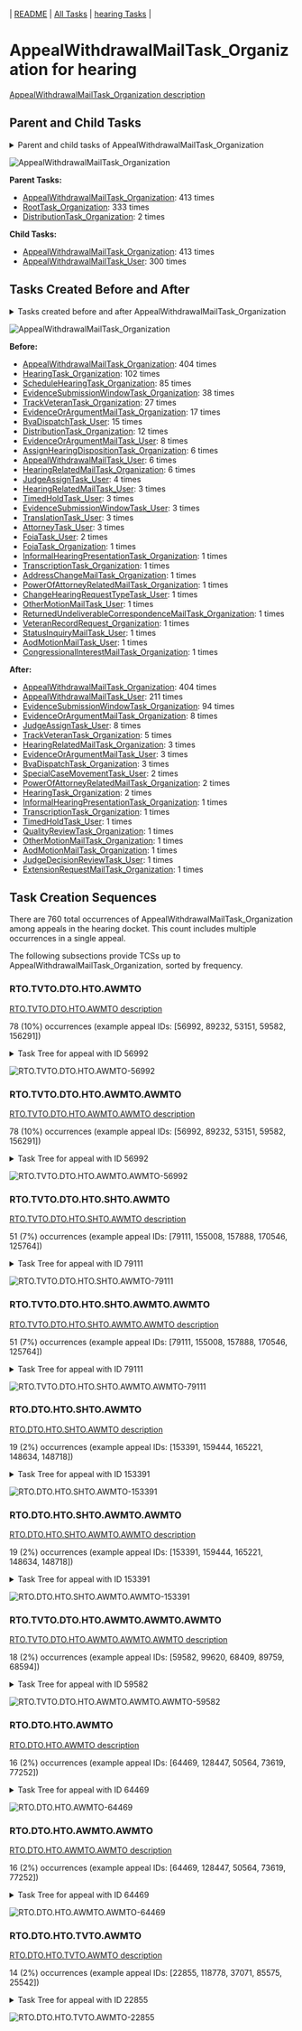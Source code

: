 <!-- DO NOT EDIT THIS FILE.  This file is autogenerated. -->
| [README](../README.md) | [All Tasks](../alltasks.md) | [hearing Tasks](tasklist.md) |

# AppealWithdrawalMailTask_Organization for hearing

[AppealWithdrawalMailTask_Organization description](../descr/AppealWithdrawalMailTask_Organization.md)

## Parent and Child Tasks

<details><summary markdown='span'>Parent and child tasks of AppealWithdrawalMailTask_Organization
</summary>

```
digraph G {
rankdir=LR;
node [shape=box]
"AppealWithdrawalMailTask_Organization" -> "AppealWithdrawalMailTask_Organization" [label=413]
"AppealWithdrawalMailTask_Organization" -> "AppealWithdrawalMailTask_User" [label=300]
"AppealWithdrawalMailTask_Organization" -> "AppealWithdrawalMailTask_Organization" [label=413]
"RootTask_Organization" -> "AppealWithdrawalMailTask_Organization" [label=333]
"DistributionTask_Organization" -> "AppealWithdrawalMailTask_Organization" [label=2]
}
```
</details>

![AppealWithdrawalMailTask_Organization](dot/AppealWithdrawalMailTask_Organization-parentchild.dot.png)

**Parent Tasks:**

   * [AppealWithdrawalMailTask_Organization](AppealWithdrawalMailTask_Organization.md): 413 times
   * [RootTask_Organization](RootTask_Organization.md): 333 times
   * [DistributionTask_Organization](DistributionTask_Organization.md): 2 times

**Child Tasks:**

   * [AppealWithdrawalMailTask_Organization](AppealWithdrawalMailTask_Organization.md): 413 times
   * [AppealWithdrawalMailTask_User](AppealWithdrawalMailTask_User.md): 300 times

## Tasks Created Before and After

<details><summary markdown='span'>Tasks created before and after AppealWithdrawalMailTask_Organization</summary>

```
digraph G {
rankdir=LR;

"AppealWithdrawalMailTask_Organization" -> "AppealWithdrawalMailTask_Organization" [label=404]
"AppealWithdrawalMailTask_Organization" -> "AppealWithdrawalMailTask_User" [label=211]
"AppealWithdrawalMailTask_Organization" -> "EvidenceSubmissionWindowTask_Organization" [label=94]
"AppealWithdrawalMailTask_Organization" -> "JudgeAssignTask_User" [label=8]
"AppealWithdrawalMailTask_Organization" -> "EvidenceOrArgumentMailTask_Organization" [label=8]
"AppealWithdrawalMailTask_Organization" -> "TrackVeteranTask_Organization" [label=5]
"AppealWithdrawalMailTask_Organization" -> "HearingRelatedMailTask_Organization" [label=3]
"AppealWithdrawalMailTask_Organization" -> "EvidenceOrArgumentMailTask_User" [label=3]
"AppealWithdrawalMailTask_Organization" -> "BvaDispatchTask_Organization" [label=3]
"AppealWithdrawalMailTask_Organization" -> "SpecialCaseMovementTask_User" [label=2]
"AppealWithdrawalMailTask_Organization" -> "PowerOfAttorneyRelatedMailTask_Organization" [label=2]
"AppealWithdrawalMailTask_Organization" -> "HearingTask_Organization" [label=2]
"AppealWithdrawalMailTask_Organization" -> "TranscriptionTask_Organization" [label=1]
"AppealWithdrawalMailTask_Organization" -> "TimedHoldTask_User" [label=1]
"AppealWithdrawalMailTask_Organization" -> "QualityReviewTask_Organization" [label=1]
"AppealWithdrawalMailTask_Organization" -> "OtherMotionMailTask_Organization" [label=1]
"AppealWithdrawalMailTask_Organization" -> "JudgeDecisionReviewTask_User" [label=1]
"AppealWithdrawalMailTask_Organization" -> "InformalHearingPresentationTask_Organization" [label=1]
"AppealWithdrawalMailTask_Organization" -> "ExtensionRequestMailTask_Organization" [label=1]
"AppealWithdrawalMailTask_Organization" -> "AodMotionMailTask_Organization" [label=1]
"AppealWithdrawalMailTask_Organization" -> "AppealWithdrawalMailTask_Organization" [label=404]
"HearingTask_Organization" -> "AppealWithdrawalMailTask_Organization" [label=102]
"ScheduleHearingTask_Organization" -> "AppealWithdrawalMailTask_Organization" [label=85]
"EvidenceSubmissionWindowTask_Organization" -> "AppealWithdrawalMailTask_Organization" [label=38]
"TrackVeteranTask_Organization" -> "AppealWithdrawalMailTask_Organization" [label=27]
"EvidenceOrArgumentMailTask_Organization" -> "AppealWithdrawalMailTask_Organization" [label=17]
"BvaDispatchTask_User" -> "AppealWithdrawalMailTask_Organization" [label=15]
"DistributionTask_Organization" -> "AppealWithdrawalMailTask_Organization" [label=12]
"EvidenceOrArgumentMailTask_User" -> "AppealWithdrawalMailTask_Organization" [label=8]
"HearingRelatedMailTask_Organization" -> "AppealWithdrawalMailTask_Organization" [label=6]
"AssignHearingDispositionTask_Organization" -> "AppealWithdrawalMailTask_Organization" [label=6]
"AppealWithdrawalMailTask_User" -> "AppealWithdrawalMailTask_Organization" [label=6]
"JudgeAssignTask_User" -> "AppealWithdrawalMailTask_Organization" [label=4]
"TranslationTask_User" -> "AppealWithdrawalMailTask_Organization" [label=3]
"TimedHoldTask_User" -> "AppealWithdrawalMailTask_Organization" [label=3]
"HearingRelatedMailTask_User" -> "AppealWithdrawalMailTask_Organization" [label=3]
"EvidenceSubmissionWindowTask_User" -> "AppealWithdrawalMailTask_Organization" [label=3]
"AttorneyTask_User" -> "AppealWithdrawalMailTask_Organization" [label=3]
"FoiaTask_User" -> "AppealWithdrawalMailTask_Organization" [label=2]
"VeteranRecordRequest_Organization" -> "AppealWithdrawalMailTask_Organization" [label=1]
"TranscriptionTask_Organization" -> "AppealWithdrawalMailTask_Organization" [label=1]
"StatusInquiryMailTask_User" -> "AppealWithdrawalMailTask_Organization" [label=1]
"ReturnedUndeliverableCorrespondenceMailTask_Organization" -> "AppealWithdrawalMailTask_Organization" [label=1]
"PowerOfAttorneyRelatedMailTask_Organization" -> "AppealWithdrawalMailTask_Organization" [label=1]
"OtherMotionMailTask_User" -> "AppealWithdrawalMailTask_Organization" [label=1]
"InformalHearingPresentationTask_Organization" -> "AppealWithdrawalMailTask_Organization" [label=1]
"FoiaTask_Organization" -> "AppealWithdrawalMailTask_Organization" [label=1]
"CongressionalInterestMailTask_Organization" -> "AppealWithdrawalMailTask_Organization" [label=1]
"ChangeHearingRequestTypeTask_User" -> "AppealWithdrawalMailTask_Organization" [label=1]
"AodMotionMailTask_User" -> "AppealWithdrawalMailTask_Organization" [label=1]
"AddressChangeMailTask_Organization" -> "AppealWithdrawalMailTask_Organization" [label=1]
}
```
</details>

![AppealWithdrawalMailTask_Organization](dot/AppealWithdrawalMailTask_Organization.dot.png)

**Before:**

   * [AppealWithdrawalMailTask_Organization](AppealWithdrawalMailTask_Organization.md): 404 times
   * [HearingTask_Organization](HearingTask_Organization.md): 102 times
   * [ScheduleHearingTask_Organization](ScheduleHearingTask_Organization.md): 85 times
   * [EvidenceSubmissionWindowTask_Organization](EvidenceSubmissionWindowTask_Organization.md): 38 times
   * [TrackVeteranTask_Organization](TrackVeteranTask_Organization.md): 27 times
   * [EvidenceOrArgumentMailTask_Organization](EvidenceOrArgumentMailTask_Organization.md): 17 times
   * [BvaDispatchTask_User](BvaDispatchTask_User.md): 15 times
   * [DistributionTask_Organization](DistributionTask_Organization.md): 12 times
   * [EvidenceOrArgumentMailTask_User](EvidenceOrArgumentMailTask_User.md): 8 times
   * [AssignHearingDispositionTask_Organization](AssignHearingDispositionTask_Organization.md): 6 times
   * [AppealWithdrawalMailTask_User](AppealWithdrawalMailTask_User.md): 6 times
   * [HearingRelatedMailTask_Organization](HearingRelatedMailTask_Organization.md): 6 times
   * [JudgeAssignTask_User](JudgeAssignTask_User.md): 4 times
   * [HearingRelatedMailTask_User](HearingRelatedMailTask_User.md): 3 times
   * [TimedHoldTask_User](TimedHoldTask_User.md): 3 times
   * [EvidenceSubmissionWindowTask_User](EvidenceSubmissionWindowTask_User.md): 3 times
   * [TranslationTask_User](TranslationTask_User.md): 3 times
   * [AttorneyTask_User](AttorneyTask_User.md): 3 times
   * [FoiaTask_User](FoiaTask_User.md): 2 times
   * [FoiaTask_Organization](FoiaTask_Organization.md): 1 times
   * [InformalHearingPresentationTask_Organization](InformalHearingPresentationTask_Organization.md): 1 times
   * [TranscriptionTask_Organization](TranscriptionTask_Organization.md): 1 times
   * [AddressChangeMailTask_Organization](AddressChangeMailTask_Organization.md): 1 times
   * [PowerOfAttorneyRelatedMailTask_Organization](PowerOfAttorneyRelatedMailTask_Organization.md): 1 times
   * [ChangeHearingRequestTypeTask_User](ChangeHearingRequestTypeTask_User.md): 1 times
   * [OtherMotionMailTask_User](OtherMotionMailTask_User.md): 1 times
   * [ReturnedUndeliverableCorrespondenceMailTask_Organization](ReturnedUndeliverableCorrespondenceMailTask_Organization.md): 1 times
   * [VeteranRecordRequest_Organization](VeteranRecordRequest_Organization.md): 1 times
   * [StatusInquiryMailTask_User](StatusInquiryMailTask_User.md): 1 times
   * [AodMotionMailTask_User](AodMotionMailTask_User.md): 1 times
   * [CongressionalInterestMailTask_Organization](CongressionalInterestMailTask_Organization.md): 1 times

**After:**

   * [AppealWithdrawalMailTask_Organization](AppealWithdrawalMailTask_Organization.md): 404 times
   * [AppealWithdrawalMailTask_User](AppealWithdrawalMailTask_User.md): 211 times
   * [EvidenceSubmissionWindowTask_Organization](EvidenceSubmissionWindowTask_Organization.md): 94 times
   * [EvidenceOrArgumentMailTask_Organization](EvidenceOrArgumentMailTask_Organization.md): 8 times
   * [JudgeAssignTask_User](JudgeAssignTask_User.md): 8 times
   * [TrackVeteranTask_Organization](TrackVeteranTask_Organization.md): 5 times
   * [HearingRelatedMailTask_Organization](HearingRelatedMailTask_Organization.md): 3 times
   * [EvidenceOrArgumentMailTask_User](EvidenceOrArgumentMailTask_User.md): 3 times
   * [BvaDispatchTask_Organization](BvaDispatchTask_Organization.md): 3 times
   * [SpecialCaseMovementTask_User](SpecialCaseMovementTask_User.md): 2 times
   * [PowerOfAttorneyRelatedMailTask_Organization](PowerOfAttorneyRelatedMailTask_Organization.md): 2 times
   * [HearingTask_Organization](HearingTask_Organization.md): 2 times
   * [InformalHearingPresentationTask_Organization](InformalHearingPresentationTask_Organization.md): 1 times
   * [TranscriptionTask_Organization](TranscriptionTask_Organization.md): 1 times
   * [TimedHoldTask_User](TimedHoldTask_User.md): 1 times
   * [QualityReviewTask_Organization](QualityReviewTask_Organization.md): 1 times
   * [OtherMotionMailTask_Organization](OtherMotionMailTask_Organization.md): 1 times
   * [AodMotionMailTask_Organization](AodMotionMailTask_Organization.md): 1 times
   * [JudgeDecisionReviewTask_User](JudgeDecisionReviewTask_User.md): 1 times
   * [ExtensionRequestMailTask_Organization](ExtensionRequestMailTask_Organization.md): 1 times

## Task Creation Sequences

There are 760 total occurrences of AppealWithdrawalMailTask_Organization among appeals in the hearing docket.  This count includes multiple occurrences in a single appeal.

The following subsections provide TCSs up to AppealWithdrawalMailTask_Organization, sorted by frequency.

### RTO.TVTO.DTO.HTO.AWMTO

[RTO.TVTO.DTO.HTO.AWMTO description](../descr/RTO.TVTO.DTO.HTO.AWMTO.md)

78 (10%) occurrences (example appeal IDs: [56992, 89232, 53151, 59582, 156291])

<details><summary markdown='span'>Task Tree for appeal with ID 56992</summary>

```
@startuml
skinparam {
  ObjectBorderColor #555
  ObjectBorderThickness 0
  ObjectFontStyle bold
  ObjectFontSize 14
  ObjectAttributeFontColor #333
  ObjectAttributeFontSize 12
}
  object 0.RootTask #8dd3c7 {
Organization
}
  object 1.TrackVeteranTask #bebada {
Organization
}
  object 2.DistributionTask #ffffb3 {
Organization
}
  object 3.HearingTask #fb8072 {
Organization
}
  object 4.ScheduleHearingTask #80b1d3 {
Organization
}
  object 5.AppealWithdrawalMailTask #80b1d3 {
Organization  <back:white>    </back>
}
  object 6.AppealWithdrawalMailTask #80b1d3 {
Organization  <back:white>    </back>
}
  object 7.EvidenceSubmissionWindowTask #fccde5 {
Organization
}
  object 8.AppealWithdrawalMailTask #80b1d3 {
Organization  <back:white>    </back>
}
  object 9.AppealWithdrawalMailTask #80b1d3 {
User
}
  object 10.TimedHoldTask #fccde5 {
User
}
  object 11.AppealWithdrawalMailTask #80b1d3 {
User
}
  object 12.SpecialCaseMovementTask #8dd3c7 {
User
}
  object 13.JudgeAssignTask #ccebc5 {
User
}
  object 14.JudgeDecisionReviewTask #d9d9d9 {
User
}
  object 15.AttorneyTask #bc80bd {
User
}
  object 16.BvaDispatchTask #b3de69 {
Organization
}
  object 17.BvaDispatchTask #b3de69 {
User
}
0.RootTask -- 1.TrackVeteranTask
0.RootTask -- 2.DistributionTask
2.DistributionTask -- 3.HearingTask
3.HearingTask -- 4.ScheduleHearingTask
0.RootTask -- 5.AppealWithdrawalMailTask
5.AppealWithdrawalMailTask -- 6.AppealWithdrawalMailTask
3.HearingTask -- 7.EvidenceSubmissionWindowTask
6.AppealWithdrawalMailTask -- 8.AppealWithdrawalMailTask
8.AppealWithdrawalMailTask -- 9.AppealWithdrawalMailTask
9.AppealWithdrawalMailTask -- 10.TimedHoldTask
8.AppealWithdrawalMailTask -- 11.AppealWithdrawalMailTask
2.DistributionTask -- 12.SpecialCaseMovementTask
0.RootTask -- 13.JudgeAssignTask
0.RootTask -- 14.JudgeDecisionReviewTask
14.JudgeDecisionReviewTask -- 15.AttorneyTask
0.RootTask -- 16.BvaDispatchTask
16.BvaDispatchTask -- 17.BvaDispatchTask
@enduml
```
</details>

![RTO.TVTO.DTO.HTO.AWMTO-56992](uml/RTO.TVTO.DTO.HTO.AWMTO-56992.png)

### RTO.TVTO.DTO.HTO.AWMTO.AWMTO

[RTO.TVTO.DTO.HTO.AWMTO.AWMTO description](../descr/RTO.TVTO.DTO.HTO.AWMTO.AWMTO.md)

78 (10%) occurrences (example appeal IDs: [56992, 89232, 53151, 59582, 156291])

<details><summary markdown='span'>Task Tree for appeal with ID 56992</summary>

```
@startuml
skinparam {
  ObjectBorderColor #555
  ObjectBorderThickness 0
  ObjectFontStyle bold
  ObjectFontSize 14
  ObjectAttributeFontColor #333
  ObjectAttributeFontSize 12
}
  object 0.RootTask #8dd3c7 {
Organization
}
  object 1.TrackVeteranTask #bebada {
Organization
}
  object 2.DistributionTask #ffffb3 {
Organization
}
  object 3.HearingTask #fb8072 {
Organization
}
  object 4.ScheduleHearingTask #80b1d3 {
Organization
}
  object 5.AppealWithdrawalMailTask #80b1d3 {
Organization  <back:white>    </back>
}
  object 6.AppealWithdrawalMailTask #80b1d3 {
Organization  <back:white>    </back>
}
  object 7.EvidenceSubmissionWindowTask #fccde5 {
Organization
}
  object 8.AppealWithdrawalMailTask #80b1d3 {
Organization  <back:white>    </back>
}
  object 9.AppealWithdrawalMailTask #80b1d3 {
User
}
  object 10.TimedHoldTask #fccde5 {
User
}
  object 11.AppealWithdrawalMailTask #80b1d3 {
User
}
  object 12.SpecialCaseMovementTask #8dd3c7 {
User
}
  object 13.JudgeAssignTask #ccebc5 {
User
}
  object 14.JudgeDecisionReviewTask #d9d9d9 {
User
}
  object 15.AttorneyTask #bc80bd {
User
}
  object 16.BvaDispatchTask #b3de69 {
Organization
}
  object 17.BvaDispatchTask #b3de69 {
User
}
0.RootTask -- 1.TrackVeteranTask
0.RootTask -- 2.DistributionTask
2.DistributionTask -- 3.HearingTask
3.HearingTask -- 4.ScheduleHearingTask
0.RootTask -- 5.AppealWithdrawalMailTask
5.AppealWithdrawalMailTask -- 6.AppealWithdrawalMailTask
3.HearingTask -- 7.EvidenceSubmissionWindowTask
6.AppealWithdrawalMailTask -- 8.AppealWithdrawalMailTask
8.AppealWithdrawalMailTask -- 9.AppealWithdrawalMailTask
9.AppealWithdrawalMailTask -- 10.TimedHoldTask
8.AppealWithdrawalMailTask -- 11.AppealWithdrawalMailTask
2.DistributionTask -- 12.SpecialCaseMovementTask
0.RootTask -- 13.JudgeAssignTask
0.RootTask -- 14.JudgeDecisionReviewTask
14.JudgeDecisionReviewTask -- 15.AttorneyTask
0.RootTask -- 16.BvaDispatchTask
16.BvaDispatchTask -- 17.BvaDispatchTask
@enduml
```
</details>

![RTO.TVTO.DTO.HTO.AWMTO.AWMTO-56992](uml/RTO.TVTO.DTO.HTO.AWMTO.AWMTO-56992.png)

### RTO.TVTO.DTO.HTO.SHTO.AWMTO

[RTO.TVTO.DTO.HTO.SHTO.AWMTO description](../descr/RTO.TVTO.DTO.HTO.SHTO.AWMTO.md)

51 (7%) occurrences (example appeal IDs: [79111, 155008, 157888, 170546, 125764])

<details><summary markdown='span'>Task Tree for appeal with ID 79111</summary>

```
@startuml
skinparam {
  ObjectBorderColor #555
  ObjectBorderThickness 0
  ObjectFontStyle bold
  ObjectFontSize 14
  ObjectAttributeFontColor #333
  ObjectAttributeFontSize 12
}
  object 0.RootTask #8dd3c7 {
Organization
}
  object 1.TrackVeteranTask #bebada {
Organization
}
  object 2.DistributionTask #ffffb3 {
Organization
}
  object 3.HearingTask #fb8072 {
Organization
}
  object 4.ScheduleHearingTask #80b1d3 {
Organization
}
  object 5.HearingAdminActionVerifyAddressTask #ffed6f {
Organization
}
  object 6.AppealWithdrawalMailTask #80b1d3 {
Organization  <back:white>    </back>
}
  object 7.AppealWithdrawalMailTask #80b1d3 {
Organization  <back:white>    </back>
}
  object 8.AppealWithdrawalMailTask #80b1d3 {
User
}
0.RootTask -- 1.TrackVeteranTask
0.RootTask -- 2.DistributionTask
2.DistributionTask -- 3.HearingTask
3.HearingTask -- 4.ScheduleHearingTask
4.ScheduleHearingTask -- 5.HearingAdminActionVerifyAddressTask
0.RootTask -- 6.AppealWithdrawalMailTask
6.AppealWithdrawalMailTask -- 7.AppealWithdrawalMailTask
7.AppealWithdrawalMailTask -- 8.AppealWithdrawalMailTask
@enduml
```
</details>

![RTO.TVTO.DTO.HTO.SHTO.AWMTO-79111](uml/RTO.TVTO.DTO.HTO.SHTO.AWMTO-79111.png)

### RTO.TVTO.DTO.HTO.SHTO.AWMTO.AWMTO

[RTO.TVTO.DTO.HTO.SHTO.AWMTO.AWMTO description](../descr/RTO.TVTO.DTO.HTO.SHTO.AWMTO.AWMTO.md)

51 (7%) occurrences (example appeal IDs: [79111, 155008, 157888, 170546, 125764])

<details><summary markdown='span'>Task Tree for appeal with ID 79111</summary>

```
@startuml
skinparam {
  ObjectBorderColor #555
  ObjectBorderThickness 0
  ObjectFontStyle bold
  ObjectFontSize 14
  ObjectAttributeFontColor #333
  ObjectAttributeFontSize 12
}
  object 0.RootTask #8dd3c7 {
Organization
}
  object 1.TrackVeteranTask #bebada {
Organization
}
  object 2.DistributionTask #ffffb3 {
Organization
}
  object 3.HearingTask #fb8072 {
Organization
}
  object 4.ScheduleHearingTask #80b1d3 {
Organization
}
  object 5.HearingAdminActionVerifyAddressTask #ffed6f {
Organization
}
  object 6.AppealWithdrawalMailTask #80b1d3 {
Organization  <back:white>    </back>
}
  object 7.AppealWithdrawalMailTask #80b1d3 {
Organization  <back:white>    </back>
}
  object 8.AppealWithdrawalMailTask #80b1d3 {
User
}
0.RootTask -- 1.TrackVeteranTask
0.RootTask -- 2.DistributionTask
2.DistributionTask -- 3.HearingTask
3.HearingTask -- 4.ScheduleHearingTask
4.ScheduleHearingTask -- 5.HearingAdminActionVerifyAddressTask
0.RootTask -- 6.AppealWithdrawalMailTask
6.AppealWithdrawalMailTask -- 7.AppealWithdrawalMailTask
7.AppealWithdrawalMailTask -- 8.AppealWithdrawalMailTask
@enduml
```
</details>

![RTO.TVTO.DTO.HTO.SHTO.AWMTO.AWMTO-79111](uml/RTO.TVTO.DTO.HTO.SHTO.AWMTO.AWMTO-79111.png)

### RTO.DTO.HTO.SHTO.AWMTO

[RTO.DTO.HTO.SHTO.AWMTO description](../descr/RTO.DTO.HTO.SHTO.AWMTO.md)

19 (2%) occurrences (example appeal IDs: [153391, 159444, 165221, 148634, 148718])

<details><summary markdown='span'>Task Tree for appeal with ID 153391</summary>

```
@startuml
skinparam {
  ObjectBorderColor #555
  ObjectBorderThickness 0
  ObjectFontStyle bold
  ObjectFontSize 14
  ObjectAttributeFontColor #333
  ObjectAttributeFontSize 12
}
  object 0.RootTask #8dd3c7 {
Organization
}
  object 1.TrackVeteranTask #bebada {
Organization
}
  object 2.DistributionTask #ffffb3 {
Organization
}
  object 3.HearingTask #fb8072 {
Organization
}
  object 4.ScheduleHearingTask #80b1d3 {
Organization
}
  object 5.AppealWithdrawalMailTask #80b1d3 {
Organization  <back:white>    </back>
}
  object 6.AppealWithdrawalMailTask #80b1d3 {
Organization  <back:white>    </back>
}
  object 7.AppealWithdrawalMailTask #80b1d3 {
User
}
0.RootTask -- 1.TrackVeteranTask
0.RootTask -- 2.DistributionTask
2.DistributionTask -- 3.HearingTask
3.HearingTask -- 4.ScheduleHearingTask
0.RootTask -- 5.AppealWithdrawalMailTask
5.AppealWithdrawalMailTask -- 6.AppealWithdrawalMailTask
6.AppealWithdrawalMailTask -- 7.AppealWithdrawalMailTask
@enduml
```
</details>

![RTO.DTO.HTO.SHTO.AWMTO-153391](uml/RTO.DTO.HTO.SHTO.AWMTO-153391.png)

### RTO.DTO.HTO.SHTO.AWMTO.AWMTO

[RTO.DTO.HTO.SHTO.AWMTO.AWMTO description](../descr/RTO.DTO.HTO.SHTO.AWMTO.AWMTO.md)

19 (2%) occurrences (example appeal IDs: [153391, 159444, 165221, 148634, 148718])

<details><summary markdown='span'>Task Tree for appeal with ID 153391</summary>

```
@startuml
skinparam {
  ObjectBorderColor #555
  ObjectBorderThickness 0
  ObjectFontStyle bold
  ObjectFontSize 14
  ObjectAttributeFontColor #333
  ObjectAttributeFontSize 12
}
  object 0.RootTask #8dd3c7 {
Organization
}
  object 1.TrackVeteranTask #bebada {
Organization
}
  object 2.DistributionTask #ffffb3 {
Organization
}
  object 3.HearingTask #fb8072 {
Organization
}
  object 4.ScheduleHearingTask #80b1d3 {
Organization
}
  object 5.AppealWithdrawalMailTask #80b1d3 {
Organization  <back:white>    </back>
}
  object 6.AppealWithdrawalMailTask #80b1d3 {
Organization  <back:white>    </back>
}
  object 7.AppealWithdrawalMailTask #80b1d3 {
User
}
0.RootTask -- 1.TrackVeteranTask
0.RootTask -- 2.DistributionTask
2.DistributionTask -- 3.HearingTask
3.HearingTask -- 4.ScheduleHearingTask
0.RootTask -- 5.AppealWithdrawalMailTask
5.AppealWithdrawalMailTask -- 6.AppealWithdrawalMailTask
6.AppealWithdrawalMailTask -- 7.AppealWithdrawalMailTask
@enduml
```
</details>

![RTO.DTO.HTO.SHTO.AWMTO.AWMTO-153391](uml/RTO.DTO.HTO.SHTO.AWMTO.AWMTO-153391.png)

### RTO.TVTO.DTO.HTO.AWMTO.AWMTO.AWMTO

[RTO.TVTO.DTO.HTO.AWMTO.AWMTO.AWMTO description](../descr/RTO.TVTO.DTO.HTO.AWMTO.AWMTO.AWMTO.md)

18 (2%) occurrences (example appeal IDs: [59582, 99620, 68409, 89759, 68594])

<details><summary markdown='span'>Task Tree for appeal with ID 59582</summary>

```
@startuml
skinparam {
  ObjectBorderColor #555
  ObjectBorderThickness 0
  ObjectFontStyle bold
  ObjectFontSize 14
  ObjectAttributeFontColor #333
  ObjectAttributeFontSize 12
}
  object 0.RootTask #8dd3c7 {
Organization
}
  object 1.TrackVeteranTask #bebada {
Organization
}
  object 2.DistributionTask #ffffb3 {
Organization
}
  object 3.HearingTask #fb8072 {
Organization
}
  object 4.ScheduleHearingTask #80b1d3 {
Organization
}
  object 5.AppealWithdrawalMailTask #80b1d3 {
Organization  <back:white>    </back>
}
  object 6.AppealWithdrawalMailTask #80b1d3 {
Organization  <back:white>    </back>
}
  object 7.AppealWithdrawalMailTask #80b1d3 {
Organization  <back:white>    </back>
}
  object 8.AppealWithdrawalMailTask #80b1d3 {
User
}
  object 9.AppealWithdrawalMailTask #80b1d3 {
User
}
  object 10.EvidenceSubmissionWindowTask #fccde5 {
Organization
}
  object 11.AppealWithdrawalMailTask #80b1d3 {
User
}
  object 12.JudgeAssignTask #ccebc5 {
User
}
  object 13.JudgeDecisionReviewTask #d9d9d9 {
User
}
  object 14.AttorneyTask #bc80bd {
User
}
  object 15.BvaDispatchTask #b3de69 {
Organization
}
  object 16.BvaDispatchTask #b3de69 {
User
}
0.RootTask -- 1.TrackVeteranTask
0.RootTask -- 2.DistributionTask
2.DistributionTask -- 3.HearingTask
3.HearingTask -- 4.ScheduleHearingTask
0.RootTask -- 5.AppealWithdrawalMailTask
5.AppealWithdrawalMailTask -- 6.AppealWithdrawalMailTask
6.AppealWithdrawalMailTask -- 7.AppealWithdrawalMailTask
7.AppealWithdrawalMailTask -- 8.AppealWithdrawalMailTask
7.AppealWithdrawalMailTask -- 9.AppealWithdrawalMailTask
3.HearingTask -- 10.EvidenceSubmissionWindowTask
7.AppealWithdrawalMailTask -- 11.AppealWithdrawalMailTask
0.RootTask -- 12.JudgeAssignTask
0.RootTask -- 13.JudgeDecisionReviewTask
13.JudgeDecisionReviewTask -- 14.AttorneyTask
0.RootTask -- 15.BvaDispatchTask
15.BvaDispatchTask -- 16.BvaDispatchTask
@enduml
```
</details>

![RTO.TVTO.DTO.HTO.AWMTO.AWMTO.AWMTO-59582](uml/RTO.TVTO.DTO.HTO.AWMTO.AWMTO.AWMTO-59582.png)

### RTO.DTO.HTO.AWMTO

[RTO.DTO.HTO.AWMTO description](../descr/RTO.DTO.HTO.AWMTO.md)

16 (2%) occurrences (example appeal IDs: [64469, 128447, 50564, 73619, 77252])

<details><summary markdown='span'>Task Tree for appeal with ID 64469</summary>

```
@startuml
skinparam {
  ObjectBorderColor #555
  ObjectBorderThickness 0
  ObjectFontStyle bold
  ObjectFontSize 14
  ObjectAttributeFontColor #333
  ObjectAttributeFontSize 12
}
  object 0.RootTask #8dd3c7 {
Organization
}
  object 1.DistributionTask #ffffb3 {
Organization
}
  object 2.HearingTask #fb8072 {
Organization
}
  object 3.ScheduleHearingTask #80b1d3 {
Organization
}
  object 4.AppealWithdrawalMailTask #80b1d3 {
Organization  <back:white>    </back>
}
  object 5.AppealWithdrawalMailTask #80b1d3 {
Organization  <back:white>    </back>
}
  object 6.AppealWithdrawalMailTask #80b1d3 {
User
}
  object 7.EvidenceSubmissionWindowTask #fccde5 {
Organization
}
  object 8.SpecialCaseMovementTask #8dd3c7 {
User
}
  object 9.JudgeAssignTask #ccebc5 {
User
}
  object 10.JudgeDecisionReviewTask #d9d9d9 {
User
}
  object 11.AttorneyTask #bc80bd {
User
}
  object 12.BvaDispatchTask #b3de69 {
Organization
}
  object 13.BvaDispatchTask #b3de69 {
User
}
0.RootTask -- 1.DistributionTask
1.DistributionTask -- 2.HearingTask
2.HearingTask -- 3.ScheduleHearingTask
0.RootTask -- 4.AppealWithdrawalMailTask
4.AppealWithdrawalMailTask -- 5.AppealWithdrawalMailTask
5.AppealWithdrawalMailTask -- 6.AppealWithdrawalMailTask
2.HearingTask -- 7.EvidenceSubmissionWindowTask
1.DistributionTask -- 8.SpecialCaseMovementTask
0.RootTask -- 9.JudgeAssignTask
0.RootTask -- 10.JudgeDecisionReviewTask
10.JudgeDecisionReviewTask -- 11.AttorneyTask
0.RootTask -- 12.BvaDispatchTask
12.BvaDispatchTask -- 13.BvaDispatchTask
@enduml
```
</details>

![RTO.DTO.HTO.AWMTO-64469](uml/RTO.DTO.HTO.AWMTO-64469.png)

### RTO.DTO.HTO.AWMTO.AWMTO

[RTO.DTO.HTO.AWMTO.AWMTO description](../descr/RTO.DTO.HTO.AWMTO.AWMTO.md)

16 (2%) occurrences (example appeal IDs: [64469, 128447, 50564, 73619, 77252])

<details><summary markdown='span'>Task Tree for appeal with ID 64469</summary>

```
@startuml
skinparam {
  ObjectBorderColor #555
  ObjectBorderThickness 0
  ObjectFontStyle bold
  ObjectFontSize 14
  ObjectAttributeFontColor #333
  ObjectAttributeFontSize 12
}
  object 0.RootTask #8dd3c7 {
Organization
}
  object 1.DistributionTask #ffffb3 {
Organization
}
  object 2.HearingTask #fb8072 {
Organization
}
  object 3.ScheduleHearingTask #80b1d3 {
Organization
}
  object 4.AppealWithdrawalMailTask #80b1d3 {
Organization  <back:white>    </back>
}
  object 5.AppealWithdrawalMailTask #80b1d3 {
Organization  <back:white>    </back>
}
  object 6.AppealWithdrawalMailTask #80b1d3 {
User
}
  object 7.EvidenceSubmissionWindowTask #fccde5 {
Organization
}
  object 8.SpecialCaseMovementTask #8dd3c7 {
User
}
  object 9.JudgeAssignTask #ccebc5 {
User
}
  object 10.JudgeDecisionReviewTask #d9d9d9 {
User
}
  object 11.AttorneyTask #bc80bd {
User
}
  object 12.BvaDispatchTask #b3de69 {
Organization
}
  object 13.BvaDispatchTask #b3de69 {
User
}
0.RootTask -- 1.DistributionTask
1.DistributionTask -- 2.HearingTask
2.HearingTask -- 3.ScheduleHearingTask
0.RootTask -- 4.AppealWithdrawalMailTask
4.AppealWithdrawalMailTask -- 5.AppealWithdrawalMailTask
5.AppealWithdrawalMailTask -- 6.AppealWithdrawalMailTask
2.HearingTask -- 7.EvidenceSubmissionWindowTask
1.DistributionTask -- 8.SpecialCaseMovementTask
0.RootTask -- 9.JudgeAssignTask
0.RootTask -- 10.JudgeDecisionReviewTask
10.JudgeDecisionReviewTask -- 11.AttorneyTask
0.RootTask -- 12.BvaDispatchTask
12.BvaDispatchTask -- 13.BvaDispatchTask
@enduml
```
</details>

![RTO.DTO.HTO.AWMTO.AWMTO-64469](uml/RTO.DTO.HTO.AWMTO.AWMTO-64469.png)

### RTO.DTO.HTO.TVTO.AWMTO

[RTO.DTO.HTO.TVTO.AWMTO description](../descr/RTO.DTO.HTO.TVTO.AWMTO.md)

14 (2%) occurrences (example appeal IDs: [22855, 118778, 37071, 85575, 25542])

<details><summary markdown='span'>Task Tree for appeal with ID 22855</summary>

```
@startuml
skinparam {
  ObjectBorderColor #555
  ObjectBorderThickness 0
  ObjectFontStyle bold
  ObjectFontSize 14
  ObjectAttributeFontColor #333
  ObjectAttributeFontSize 12
}
  object 0.RootTask #8dd3c7 {
Organization
}
  object 1.TrackVeteranTask #bebada {
Organization
}
  object 2.DistributionTask #ffffb3 {
Organization
}
  object 3.HearingTask #fb8072 {
Organization
}
  object 4.ScheduleHearingTask #80b1d3 {
Organization
}
  object 5.HearingAdminActionVerifyAddressTask #ffed6f {
Organization
}
  object 6.TrackVeteranTask #bebada {
Organization
}
  object 7.AppealWithdrawalMailTask #80b1d3 {
Organization  <back:white>    </back>
}
  object 8.AppealWithdrawalMailTask #80b1d3 {
Organization  <back:white>    </back>
}
  object 9.EvidenceSubmissionWindowTask #fccde5 {
Organization
}
  object 10.JudgeAssignTask #ccebc5 {
User
}
  object 11.JudgeDecisionReviewTask #d9d9d9 {
User
}
  object 12.AttorneyTask #bc80bd {
User
}
  object 13.FoiaColocatedTask #fccde5 {
Organization
}
  object 14.FoiaTask #fb8072 {
Organization
}
  object 15.FoiaTask #fb8072 {
User
}
  object 16.AppealWithdrawalMailTask #80b1d3 {
Organization  <back:white>    </back>
}
  object 17.AppealWithdrawalMailTask #80b1d3 {
User
}
  object 18.AppealWithdrawalMailTask #80b1d3 {
User
}
  object 19.FoiaTask #fb8072 {
User
}
  object 20.BvaDispatchTask #b3de69 {
Organization
}
  object 21.BvaDispatchTask #b3de69 {
User
}
0.RootTask -- 1.TrackVeteranTask
0.RootTask -- 2.DistributionTask
2.DistributionTask -- 3.HearingTask
3.HearingTask -- 4.ScheduleHearingTask
4.ScheduleHearingTask -- 5.HearingAdminActionVerifyAddressTask
0.RootTask -- 6.TrackVeteranTask
0.RootTask -- 7.AppealWithdrawalMailTask
7.AppealWithdrawalMailTask -- 8.AppealWithdrawalMailTask
3.HearingTask -- 9.EvidenceSubmissionWindowTask
0.RootTask -- 10.JudgeAssignTask
0.RootTask -- 11.JudgeDecisionReviewTask
11.JudgeDecisionReviewTask -- 12.AttorneyTask
12.AttorneyTask -- 13.FoiaColocatedTask
13.FoiaColocatedTask -- 14.FoiaTask
14.FoiaTask -- 15.FoiaTask
8.AppealWithdrawalMailTask -- 16.AppealWithdrawalMailTask
16.AppealWithdrawalMailTask -- 17.AppealWithdrawalMailTask
16.AppealWithdrawalMailTask -- 18.AppealWithdrawalMailTask
14.FoiaTask -- 19.FoiaTask
0.RootTask -- 20.BvaDispatchTask
20.BvaDispatchTask -- 21.BvaDispatchTask
@enduml
```
</details>

![RTO.DTO.HTO.TVTO.AWMTO-22855](uml/RTO.DTO.HTO.TVTO.AWMTO-22855.png)

